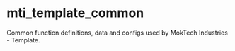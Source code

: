mti_template_common
===================

Common function definitions, data and configs used by MokTech Industries - Template.
